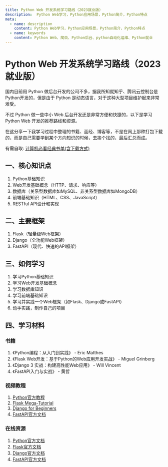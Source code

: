 ```yaml
---
title: Python Web 开发系统学习路线（2023就业版）
description:  Python Web学习，Python应用场景，Python简介，Python特点
meta:
  - name: description
    content: Python Web学习，Python应用场景，Python简介，Python特点
  - name: keywords
    content: Python Web、爬虫、Python后台、python自动化运维、Python就业
---
```


# Python Web 开发系统学习路线（2023就业版）

国内目前用 Python 做后台开发的公司不多，据我所知就知乎、腾讯云控制台是 Python开发的，但是由于 Python 是动态语言，对于这种大型项目维护起来非常难受。

不过 Python 做一些中小 Web 后台开发还是非常方便和快捷的，以下是学习Python Web 开发的推荐路线和资源。

在这分享一下我学习过程中整理的书籍、面经、博客等，不是在网上那种打包下载的，而是自己需要学到某个方向知识的时候，去挨个找的，最后汇总而成。

有需自取: [计算机必看经典书单(含下载方式)](/resource/pdf.html)

## 一、核心知识点

1. Python基础知识
2. Web开发基础概念（HTTP、请求、响应等）
3. 数据库（关系型数据库如MySQL、非关系型数据库如MongoDB）
4. 前端基础知识（HTML、CSS、JavaScript）
5. RESTful API设计和实现

## 二、主要框架

1. Flask（轻量级Web框架）
2. Django（全功能Web框架）
3. FastAPI（现代、快速的API框架）

## 三、如何学习

1. 学习Python基础知识
2. 学习Web开发基础概念
3. 学习数据库知识
4. 学习前端基础知识
5. 学习并实践一个Web框架（如Flask、Django或FastAPI）
6. 动手实践，制作自己的项目

## 四、学习材料

### 书籍

1. 《Python编程：从入门到实践》 - Eric Matthes
2. 《Flask Web开发：基于Python的Web应用开发实战》 - Miguel Grinberg
3. 《Django 3 实战：构建高性能Web应用》 - Will Vincent
4. 《FastAPI入门与实战》 - 黄哲

### 视频教程

1. [Python官方教程](https://docs.python.org/3/tutorial/index.html)
2. [Flask Mega-Tutorial](https://blog.miguelgrinberg.com/post/the-flask-mega-tutorial-part-i-hello-world)
3. [Django for Beginners](https://djangoforbeginners.com/)
4. [FastAPI官方文档](https://fastapi.tiangolo.com/tutorial/)

### 在线资源

1. [Python官方文档](https://docs.python.org/3/)
2. [Flask官方文档](https://flask.palletsprojects.com/en/2.1.x/)
3. [Django官方文档](https://docs.djangoproject.com/en/4.1/)
4. [FastAPI官方文档](https://fastapi.tiangolo.com/)

